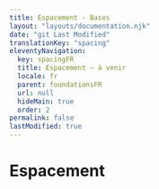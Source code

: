 ```yaml
---
title: Espacement - Bases
layout: "layouts/documentation.njk"
date: "git Last Modified"
translationKey: "spacing"
eleventyNavigation:
  key: spacingFR
  title: Espacement — à venir
  locale: fr
  parent: foundationsFR
  url: null
  hideMain: true
  order: 2
permalink: false
lastModified: true
---
```


# Espacement